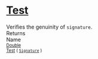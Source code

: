 # [Test](./Verifier-100664119.md)

Verifies the genuinity of `signature`.
<br>
Returns<img width=542/>Name
<br>
<sub>[Double](https://docs.microsoft.com/en-us/dotnet/api/System.Double)</sub><img width=500/><sub>[Test](./Verifier-100664119.md) ( [`Signature`](./../../Signature.md) )</sub><br>


